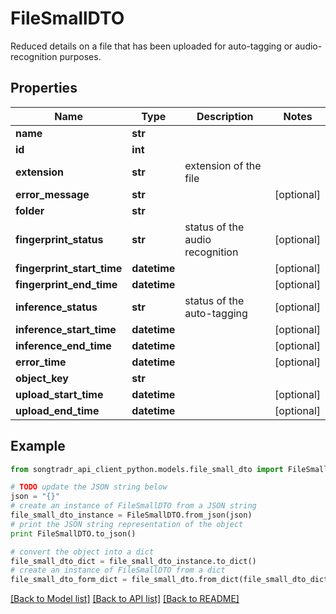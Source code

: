 # FileSmallDTO

Reduced details on a file that has been uploaded for auto-tagging or audio-recognition purposes.

## Properties
Name | Type | Description | Notes
------------ | ------------- | ------------- | -------------
**name** | **str** |  | 
**id** | **int** |  | 
**extension** | **str** | extension of the file | 
**error_message** | **str** |  | [optional] 
**folder** | **str** |  | 
**fingerprint_status** | **str** | status of the audio recognition | [optional] 
**fingerprint_start_time** | **datetime** |  | [optional] 
**fingerprint_end_time** | **datetime** |  | [optional] 
**inference_status** | **str** | status of the auto-tagging | [optional] 
**inference_start_time** | **datetime** |  | [optional] 
**inference_end_time** | **datetime** |  | [optional] 
**error_time** | **datetime** |  | [optional] 
**object_key** | **str** |  | 
**upload_start_time** | **datetime** |  | [optional] 
**upload_end_time** | **datetime** |  | [optional] 

## Example

```python
from songtradr_api_client_python.models.file_small_dto import FileSmallDTO

# TODO update the JSON string below
json = "{}"
# create an instance of FileSmallDTO from a JSON string
file_small_dto_instance = FileSmallDTO.from_json(json)
# print the JSON string representation of the object
print FileSmallDTO.to_json()

# convert the object into a dict
file_small_dto_dict = file_small_dto_instance.to_dict()
# create an instance of FileSmallDTO from a dict
file_small_dto_form_dict = file_small_dto.from_dict(file_small_dto_dict)
```
[[Back to Model list]](../README.md#documentation-for-models) [[Back to API list]](../README.md#documentation-for-api-endpoints) [[Back to README]](../README.md)


